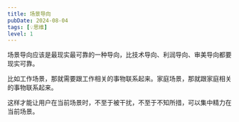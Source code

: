 ```yaml
---
title: 场景导向
pubDate: 2024-08-04
tags: [💡思维]
level: 1
---
```


场景导向应该是最现实最可靠的一种导向，比技术导向、利润导向、审美导向都要现实可靠。

比如工作场景，那就需要跟工作相关的事物联系起来。家庭场景，那就跟家庭相关的事物联系起来。

这样才能让用户在当前场景时，不至于被干扰，不至于不知所措，可以集中精力在当前场景。

